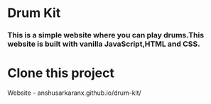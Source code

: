 # Drum Kit
<h3>This is a simple website where you can play drums.This website is built with  vanilla JavaScript,HTML and CSS.</h3>

<a herf="https://github.com/AnshuSarkarANX/Drum-Kit.git"><h1>Clone this project</h1></a>


Website - anshusarkaranx.github.io/drum-kit/
